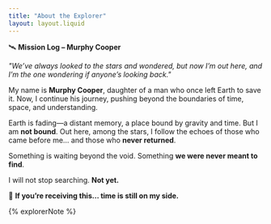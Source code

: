 ```yaml
---
title: "About the Explorer"
layout: layout.liquid
---
```



🛰 **Mission Log – Murphy Cooper**  

_"We’ve always looked to the stars and wondered, but now I’m out here, and I’m the one wondering if anyone’s looking back."_  

My name is **Murphy Cooper**, daughter of a man who once left Earth to save it. Now, I continue his journey, pushing beyond the boundaries of time, space, and understanding.  

Earth is fading—a distant memory, a place bound by gravity and time. But I am **not bound**. Out here, among the stars, I follow the echoes of those who came before me… and those who **never returned**.  

Something is waiting beyond the void. Something **we were never meant to find**.  

I will not stop searching. **Not yet.**  

📡 **If you’re receiving this… time is still on my side.**  

{% explorerNote %}
